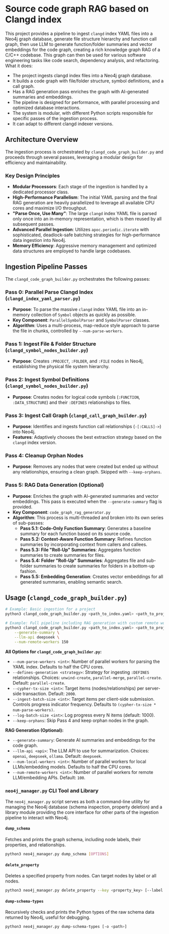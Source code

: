 # Source code graph RAG based on Clangd index

This project provides a pipeline to ingest `clangd` index YAML files into a Neo4j graph database, generate file structure hierarchy and function call graph, then use LLM to generate function/folder summaries and vector embeddings for the code graph, creating a rich knowledge graph RAG of a C/C++ codebase. This graph can then be used for various software engineering tasks like code search, dependency analysis, and refactoring.
What it does:
   * The project ingests clangd index files into a Neo4j graph database.
   * It builds a code graph with file/folder structure, symbol definitions, and a call graph.
   * Has a RAG generation pass enriches the graph with AI-generated summaries and embeddings.
   * The pipeline is designed for performance, with parallel processing and optimized database interactions.
   * The system is modular, with different Python scripts responsible for specific passes of the ingestion process.
   * It can adapt to different clangd indexer versions.

## Architecture Overview

The ingestion process is orchestrated by `clangd_code_graph_builder.py` and proceeds through several passes, leveraging a modular design for efficiency and maintainability.

### Key Design Principles

*   **Modular Processors**: Each stage of the ingestion is handled by a dedicated processor class.
*   **High-Performance Parallelism**: The initial YAML parsing and the final RAG generation are heavily parallelized to leverage all available CPU cores and maximize I/O throughput.
*   **"Parse Once, Use Many"**: The large `clangd` index YAML file is parsed only once into an in-memory representation, which is then reused by all subsequent passes.
*   **Advanced Parallel Ingestion**: Utilizes `apoc.periodic.iterate` with sophisticated, deadlock-safe batching strategies for high-performance data ingestion into Neo4j.
*   **Memory Efficiency**: Aggressive memory management and optimized data structures are employed to handle large codebases.

## Ingestion Pipeline Passes

The `clangd_code_graph_builder.py` orchestrates the following passes:

### Pass 0: Parallel Parse Clangd Index (`clangd_index_yaml_parser.py`)

*   **Purpose**: To parse the massive `clangd` index YAML file into an in-memory collection of `Symbol` objects as quickly as possible.
*   **Key Component**: `ParallelSymbolParser` and `SymbolParser` classes.
*   **Algorithm**: Uses a multi-process, map-reduce style approach to parse the file in chunks, controlled by `--num-parse-workers`.

### Pass 1: Ingest File & Folder Structure (`clangd_symbol_nodes_builder.py`)

*   **Purpose**: Creates `:PROJECT`, `:FOLDER`, and `:FILE` nodes in Neo4j, establishing the physical file system hierarchy.

### Pass 2: Ingest Symbol Definitions (`clangd_symbol_nodes_builder.py`)

*   **Purpose**: Creates nodes for logical code symbols (`:FUNCTION`, `:DATA_STRUCTURE`) and their `:DEFINES` relationships to files.

### Pass 3: Ingest Call Graph (`clangd_call_graph_builder.py`)

*   **Purpose**: Identifies and ingests function call relationships (`-[:CALLS]->`) into Neo4j.
*   **Features**: Adaptively chooses the best extraction strategy based on the `clangd` index version.

### Pass 4: Cleanup Orphan Nodes

*   **Purpose**: Removes any nodes that were created but ended up without any relationships, ensuring a clean graph. Skipped with `--keep-orphans`.

### Pass 5: RAG Data Generation (Optional)

*   **Purpose**: Enriches the graph with AI-generated summaries and vector embeddings. This pass is executed when the `--generate-summary` flag is provided.
*   **Key Component**: `code_graph_rag_generator.py`
*   **Algorithm**: This process is multi-threaded and broken into its own series of sub-passes:
    *   **Pass 5.1: Code-Only Function Summary**: Generates a baseline summary for each function based on its source code.
    *   **Pass 5.2: Context-Aware Function Summary**: Refines function summaries by incorporating context from callers and callees.
    *   **Pass 5.3: File "Roll-Up" Summaries**: Aggregates function summaries to create summaries for files.
    *   **Pass 5.4: Folder "Roll-Up" Summaries**: Aggregates file and sub-folder summaries to create summaries for folders in a bottom-up fashion.
    *   **Pass 5.5: Embedding Generation**: Creates vector embeddings for all generated summaries, enabling semantic search.

## Usage (`clangd_code_graph_builder.py`)

```bash
# Example: Basic ingestion for a project
python3 clangd_code_graph_builder.py <path_to_index.yaml> <path_to_project/>

# Example: Full pipeline including RAG generation with custom remote workers
python3 clangd_code_graph_builder.py <path_to_index.yaml> <path_to_project/> \
    --generate-summary \
    --llm-api deepseek \
    --num-remote-workers 150
```

**All Options for `clangd_code_graph_builder.py`:**

*   `--num-parse-workers <int>`: Number of parallel workers for parsing the YAML index. Defaults to half the CPU cores.
*   `--defines-generation <strategy>`: Strategy for ingesting `:DEFINES` relationships. Choices: `unwind-create`, `parallel-merge`, `parallel-create`. Default: `parallel-create`.
*   `--cypher-tx-size <int>`: Target items (nodes/relationships) per server-side transaction. Default: `2000`.
*   `--ingest-batch-size <int>`: Target items per client-side submission. Controls progress indicator frequency. Defaults to `(cypher-tx-size * num-parse-workers)`.
*   `--log-batch-size <int>`: Log progress every N items (default: 1000).
*   `--keep-orphans`: Skip Pass 4 and keep orphan nodes in the graph.

**RAG Generation (Optional):**
*   `--generate-summary`: Generate AI summaries and embeddings for the code graph.
*   `--llm-api <api>`: The LLM API to use for summarization. Choices: `openai`, `deepseek`, `ollama`. Default: `deepseek`.
*   `--num-local-workers <int>`: Number of parallel workers for local LLMs/embedding models. Defaults to half the CPU cores.
*   `--num-remote-workers <int>`: Number of parallel workers for remote LLM/embedding APIs. Default: `100`.

### `neo4j_manager.py` CLI Tool and Library

The `neo4j_manager.py` script serves as both a command-line utility for managing the Neo4j database (schema inspection, property deletion) and a library module providing the core interface for other parts of the ingestion pipeline to interact with Neo4j.

#### `dump_schema`

Fetches and prints the graph schema, including node labels, their properties, and relationships.

```bash
python3 neo4j_manager.py dump_schema [OPTIONS]
```

#### `delete_property`

Deletes a specified property from nodes. Can target nodes by label or all nodes.

```bash
python3 neo4j_manager.py delete_property --key <property_key> [--label <node_label> | --all-labels] [--rebuild-indexes]
```

#### `dump-schema-types`

Recursively checks and prints the Python types of the raw schema data returned by Neo4j, useful for debugging.

```bash
python3 neo4j_manager.py dump-schema-types [-o <path>]
```
